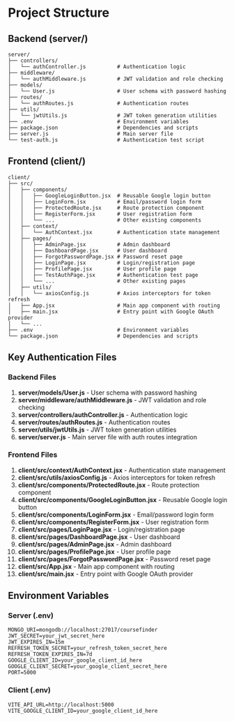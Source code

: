 # Project Structure

## Backend (server/)

```
server/
├── controllers/
│   └── authController.js          # Authentication logic
├── middleware/
│   └── authMiddleware.js          # JWT validation and role checking
├── models/
│   └── User.js                    # User schema with password hashing
├── routes/
│   └── authRoutes.js              # Authentication routes
├── utils/
│   └── jwtUtils.js                # JWT token generation utilities
├── .env                           # Environment variables
├── package.json                   # Dependencies and scripts
├── server.js                      # Main server file
└── test-auth.js                   # Authentication test script
```

## Frontend (client/)

```
client/
├── src/
│   ├── components/
│   │   ├── GoogleLoginButton.jsx  # Reusable Google login button
│   │   ├── LoginForm.jsx          # Email/password login form
│   │   ├── ProtectedRoute.jsx     # Route protection component
│   │   ├── RegisterForm.jsx       # User registration form
│   │   └── ...                    # Other existing components
│   ├── context/
│   │   └── AuthContext.jsx        # Authentication state management
│   ├── pages/
│   │   ├── AdminPage.jsx          # Admin dashboard
│   │   ├── DashboardPage.jsx      # User dashboard
│   │   ├── ForgotPasswordPage.jsx # Password reset page
│   │   ├── LoginPage.jsx          # Login/registration page
│   │   ├── ProfilePage.jsx        # User profile page
│   │   ├── TestAuthPage.jsx       # Authentication test page
│   │   └── ...                    # Other existing pages
│   ├── utils/
│   │   └── axiosConfig.js         # Axios interceptors for token refresh
│   ├── App.jsx                    # Main app component with routing
│   ├── main.jsx                   # Entry point with Google OAuth provider
│   └── ...
├── .env                           # Environment variables
└── package.json                   # Dependencies and scripts
```

## Key Authentication Files

### Backend Files
1. **server/models/User.js** - User schema with password hashing
2. **server/middleware/authMiddleware.js** - JWT validation and role checking
3. **server/controllers/authController.js** - Authentication logic
4. **server/routes/authRoutes.js** - Authentication routes
5. **server/utils/jwtUtils.js** - JWT token generation utilities
6. **server/server.js** - Main server file with auth routes integration

### Frontend Files
1. **client/src/context/AuthContext.jsx** - Authentication state management
2. **client/src/utils/axiosConfig.js** - Axios interceptors for token refresh
3. **client/src/components/ProtectedRoute.jsx** - Route protection component
4. **client/src/components/GoogleLoginButton.jsx** - Reusable Google login button
5. **client/src/components/LoginForm.jsx** - Email/password login form
6. **client/src/components/RegisterForm.jsx** - User registration form
7. **client/src/pages/LoginPage.jsx** - Login/registration page
8. **client/src/pages/DashboardPage.jsx** - User dashboard
9. **client/src/pages/AdminPage.jsx** - Admin dashboard
10. **client/src/pages/ProfilePage.jsx** - User profile page
11. **client/src/pages/ForgotPasswordPage.jsx** - Password reset page
12. **client/src/App.jsx** - Main app component with routing
13. **client/src/main.jsx** - Entry point with Google OAuth provider

## Environment Variables

### Server (.env)
```env
MONGO_URI=mongodb://localhost:27017/coursefinder
JWT_SECRET=your_jwt_secret_here
JWT_EXPIRES_IN=15m
REFRESH_TOKEN_SECRET=your_refresh_token_secret_here
REFRESH_TOKEN_EXPIRES_IN=7d
GOOGLE_CLIENT_ID=your_google_client_id_here
GOOGLE_CLIENT_SECRET=your_google_client_secret_here
PORT=5000
```

### Client (.env)
```env
VITE_API_URL=http://localhost:5000
VITE_GOOGLE_CLIENT_ID=your_google_client_id_here
```